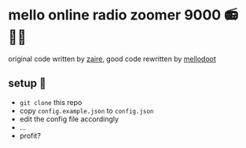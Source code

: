 # mello online radio zoomer 9000 📻🚴‍♀️

original code written by [zaire](http://www.supitszaire.com), good code rewritten by [mellodoot](https://www.mellodoot.com)

## setup 💽

- `git clone` this repo
- copy `config.example.json` to `config.json`
- edit the config file accordingly
- ...
- profit?